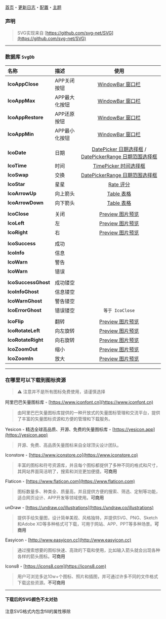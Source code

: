 ﻿[首页](Home.md)・[更新日志](UpdateLog.md)・[配置](Config.md)・[主题](Theme.md)

### 声明

> SVG实现来自 [https://github.com/svg-net/SVG](https://github.com/svg-net/SVG)

---

### 数据库 `SvgDb`

名称 | 描述 | 使用 |
:--|:--|:--:|
**IcoAppClose** | APP关闭按钮 | [WindowBar 窗口栏](Control/WindowBar) |
**IcoAppMax** | APP最大化按钮 | [WindowBar 窗口栏](Control/WindowBar) |
**IcoAppRestore** | APP还原按钮 | [WindowBar 窗口栏](Control/WindowBar) |
**IcoAppMin** | APP最小化按钮 | [WindowBar 窗口栏](Control/WindowBar) |
|||
**IcoDate** | 日期 | [DatePicker 日期选择框](Control/DatePicker) / [DatePickerRange 日期范围选择框](Control/DatePicker#datepickerrange) |
**IcoTime** | 时间 | [TimePicker 时间选择框](Control/TimePicker) |
**IcoSwap** | 交换 | [DatePickerRange 日期范围选择框](Control/DatePicker#datepickerrange) |
**IcoStar** | 星星 | [Rate 评分](Control/Rate) |
**IcoArrowUp** | 向上箭头 | [Table 表格](Control/Table) |
**IcoArrowDown** | 向下箭头 | [Table 表格](Control/Table) |
|||
**IcoClose** | 关闭 | [Preview 图片预览](Control/Preview) |
**IcoLeft** | 左 | [Preview 图片预览](Control/Preview) |
**IcoRight** | 右 | [Preview 图片预览](Control/Preview) |
|||
**IcoSuccess** | 成功 |  |
**IcoInfo** | 信息 |  |
**IcoWarn** | 警告 |  |
**IcoWarn** | 错误 |  |
|||
**IcoSuccessGhost** | 成功镂空 |  |
**IcoInfoGhost** | 信息镂空 |  |
**IcoWarnGhost** | 警告镂空 |  |
**IcoErrorGhost** | 错误镂空 | `等于 IcoClose` |
|||
**IcoFlip** | 翻转 | [Preview 图片预览](Control/Preview) |
**IcoRotateLeft** | 向左旋转 | [Preview 图片预览](Control/Preview) |
**IcoRotateRight** | 向右旋转 | [Preview 图片预览](Control/Preview) |
**IcoZoomOut** | 缩小 | [Preview 图片预览](Control/Preview) |
**IcoZoomIn** | 放大 | [Preview 图片预览](Control/Preview) |

---

### 在哪里可以下载到图标资源

> ⚠ 注意并不是所有图标免费使用，请谨慎选择

阿里巴巴矢量图标库 - [https://www.iconfont.cn](https://www.iconfont.cn)
> 由阿里巴巴矢量图标库提供的一种开放式的矢量图标管理和交流平台，提供了丰富的矢量图标资源和方便的管理和下载服务。

Yesicon - 精选全球高品质、开源、免费的矢量图标库 - [https://yesicon.app](https://yesicon.app)
> 开源、免费、高品质矢量图标来自全球顶尖设计团队。

Iconstore - [https://www.iconstore.co](https://www.iconstore.co)
> 丰富的图标和符号资源库，并且每个图标都提供了多种不同的格式和尺寸，其网站界面简洁明了，搜索和浏览更加便捷。**可商用**

Flaticon - [https://www.flaticon.com](https://www.flaticon.com)
> 图标数量多、种类全、质量高，并且提供方便的搜索、筛选、定制等功能，适合网页设计、APP开发等领域使用。**可商用**

unDraw - [https://undraw.co/illustrations](https://undraw.co/illustrations)
> 提供手绘矢量图，设计简单美观、风格独特，并提供SVG、PNG、Sketch和Adobe XD等多种格式可下载，可用于网站、APP、PPT等多种场景。**可商用**

Easyicon - [http://www.easyicon.cc](http://www.easyicon.cc)
> 通过搜索想要的图标快速、高效的下载和使用，比如输入箭头就会出现各种各样的箭头图标。**可商用**

Icons8 - [https://icons8.com](https://icons8.com)
> 用户可浏览多达10w+个图标、照片和插图，并可通过许多不同的文件格式下载这些资源。**不可商用**

---

#### 下载后的SVG颜色不太对劲

注意SVG格式内包含fill的属性移除